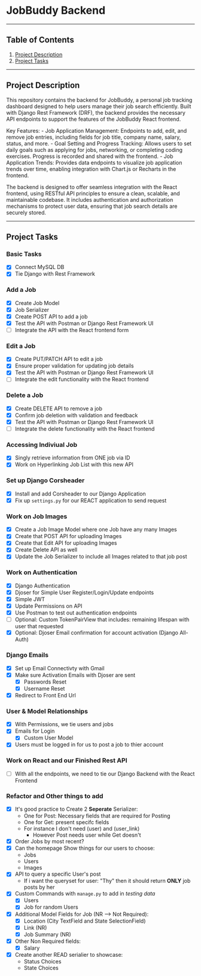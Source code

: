 # JobBuddy Backend

---

## Table of Contents 
1) [Project Description](#project-description)
1) [Project Tasks](#project-tasks)

---

## Project Description 

This repository contains the backend for JobBuddy, a personal job tracking dashboard designed to help users manage their job search efficiently. Built with Django Rest Framework (DRF), the backend provides the necessary API endpoints to support the features of the JobBuddy React frontend.

Key Features:
    - Job Application Management: Endpoints to add, edit, and remove job entries, including fields for job title, company name, salary, status, and more.
    - Goal Setting and Progress Tracking: Allows users to set daily goals such as applying for jobs, networking, or completing coding exercises. Progress is recorded and shared with the frontend.
    - Job Application Trends: Provides data endpoints to visualize job application trends over time, enabling integration with Chart.js or Recharts in the frontend.

The backend is designed to offer seamless integration with the React frontend, using RESTful API principles to ensure a clean, scalable, and maintainable codebase. It includes authentication and authorization mechanisms to protect user data, ensuring that job search details are securely stored.

---

## Project Tasks

### Basic Tasks
- [x] Connect MySQL DB
- [x] Tie Django with Rest Framework 

### Add a Job
- [x] Create Job Model
- [x] Job Serializer 
- [x] Create POST API to add a job
- [x] Test the API with Postman or Django Rest Framework UI
- [ ] Integrate the API with the React frontend form

### Edit a Job
- [x] Create PUT/PATCH API to edit a job
- [x] Ensure proper validation for updating job details
- [x] Test the API with Postman or Django Rest Framework UI
- [ ] Integrate the edit functionality with the React frontend

### Delete a Job
- [x] Create DELETE API to remove a job
- [x] Confirm job deletion with validation and feedback
- [x] Test the API with Postman or Django Rest Framework UI
- [ ] Integrate the delete functionality with the React frontend

### Accessing Indiviual Job 
- [x] Singly retrieve information from ONE job via ID
- [x] Work on Hyperlinking Job List with this new API 

### Set up Django Corsheader 
- [x] Install and add Corsheader to our Django Application 
- [x] Fix up `settings.py` for our REACT application to send request

### Work on Job Images 
- [x] Create a Job Image Model where one Job have any many Images
- [x] Create that POST API for uploading Images 
- [x] Create that Edit API for uploading Images 
- [x] Create Delete API as well
- [x] Update the Job Serializer to include all Images related to that job post 

### Work on Authentication 
- [x] Django Authentication
- [x] Djoser for Simple User Register/Login/Update endpoints 
- [x] Simple JWT
- [x] Update Permissions on API 
- [x] Use Postman to test out authentication endpoints
- [ ] Optional: Custom TokenPairView that includes: remaining lifespan with user that requested
- [x] Optional: Djoser Email confirmation for account activation (Django All-Auth)

### Django Emails
- [x] Set up Email Connectivty with Gmail
- [x] Make sure Activation Emails with Djoser are sent
    - [x] Passwords Reset
    - [x] Username Reset
- [x] Redirect to Front End Url

### User & Model Relationships
- [x] With Permissions, we tie users and jobs 
- [x] Emails for Login
    - [x] Custom User Model 
- [x] Users must be logged in for us to post a job to thier account 

### Work on React and our Finished Rest API 
- [ ] With all the endpoints, we need to tie our Django Backend with the React Frontend


### Refactor and Other things to add
- [x] It's good practice to Create 2 **Seperate** Serializer:
    - One for Post: Necessary fields that are required for Posting
    - One for Get: present specifc fields
    - For instance I don't need (user) and (user_link) 
        - However Post needs user while Get doesn't
 - [x] Order Jobs by most recent?
 - [x] Can the homepage Show things for our users to choose:
    - Jobs
    - Users
    - Images
- [x] API to query a specific User's post
    - If i want the queryset for user: "Thy" then it should return **ONLY** job posts by her
- [x] Custom Commands with `manage.py` to add in *testing data*
    - [x] Users 
    - [x] Job for random Users
- [x] Additional Model Fields for Job (NR --> Not Required):
    - [x] Location (City TextField and State SelectionField)
    - [x] Link (NR)
    - [x] Job Summary (NR)
- [x] Other Non Required fields:
    - [x] Salary
- [x] Create another READ serialier to showcase:
    - Status Choices 
    - State Choices